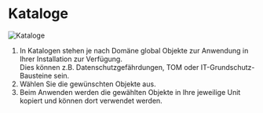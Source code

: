 # Kataloge

![Kataloge](./docs/2.manual/4.catalogues/media/veo_catalogues.de.png)

1. In Katalogen stehen je nach Domäne global Objekte zur Anwendung in Ihrer Installation zur Verfügung. <br>Dies können z.B. Datenschutzgefährdungen, TOM oder IT-Grundschutz-Bausteine sein.
1. Wählen Sie die gewünschten Objekte aus.
1. Beim Anwenden werden die gewählten Objekte in Ihre jeweilige Unit kopiert und können dort verwendet werden.
